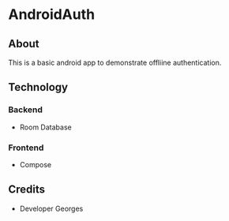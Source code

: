 # AndroidAuth

## About

This is a basic android app to demonstrate offliine authentication.

## Technology

### Backend
- Room Database

### Frontend
- Compose

## Credits
- Developer Georges   
